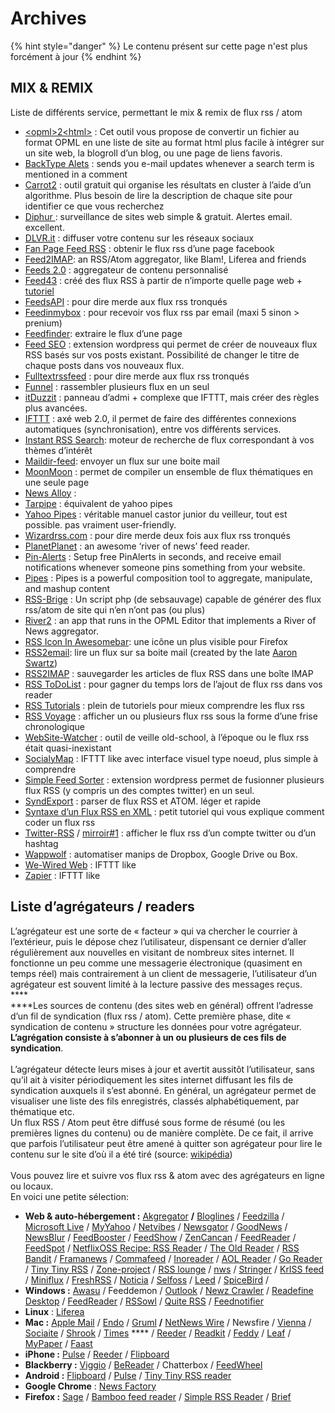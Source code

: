 # Archives

{% hint style="danger" %}
Le contenu présent sur cette page n'est plus forcément à jour
{% endhint %}

## **MIX & REMIX**

Liste de différents service, permettant le mix & remix de flux rss / atom

* [\<opml>2\<html>](http://lolobobo.fr/opml2html/index.php) : Cet outil vous propose de convertir un fichier au format OPML en une liste de site au format html plus facile à intégrer sur un site web, la blogroll d’un blog, ou une page de liens favoris.
* [BackType Alets](http://www.backtype.com/alerts) : sends you e-mail updates whenever a search term is mentioned in a comment
* [Carrot2](http://project.carrot2.org/download.html) : outil gratuit qui organise les résultats en cluster à l’aide d’un algorithme. Plus besoin de lire la description de chaque site pour identifier ce que vous recherchez
* [Diphur ](http://diphur.com/): surveillance de sites web simple & gratuit. Alertes email. excellent.
* [DLVR.it](http://dlvr.it/) : diffuser votre contenu sur les réseaux sociaux
* [Fan Page Feed RSS](http://www.juliusdesign.net/rssfanpage/) : obtenir le flux rss d’une page facebook
* [Feed2IMAP](http://gna.org/projects/feed2imap/): an RSS/Atom aggregator, like Blam!, Liferea and friends
* [Feeds 2.0](http://feeds2.com/) : aggregateur de contenu personnalisé
* [Feed43](http://www.feed43.com/) :  créé des flux RSS à partir de n’importe quelle page web + [tutoriel](http://www.actulligence.com/2013/09/19/feed43-for-free-cree-des-flux-rss-a-partir-de-nimporte-quelle-page-web/)
* [FeedsAPI](http://www.feedsapi.com/) : pour dire merde aux flux rss tronqués
* [Feedinmybox](https://www.feedmyinbox.com/) : pour recevoir vos flux rss par email (maxi 5 sinon > prenium)
* [Feedfinder](http://feedfinder.vuilleumier.tv/): extraire le flux d’une page
* [Feed SEO](https://wordpress.org/extend/plugins/feed-seo/) : extension wordpress qui permet de créer de nouveaux flux RSS basés sur vos posts existant. Possibilité de changer le titre de chaque posts dans vos nouveaux flux.
* [Fulltextrssfeed](http://fulltextrssfeed.com/) : pour dire merde aux flux rss tronqués
* [Funnel](https://github.com/broncowdd/funnel) : rassembler plusieurs flux en un seul
* [itDuzzit](http://cloud.itduzzit.com/) : panneau d’admi + complexe que IFTTT, mais créer des règles plus avancées.
* [IFTTT](http://ifttt.com/) : axé web 2.0, il permet de faire des différentes connexions automatiques (synchronisation), entre vos différents services.
* [Instant RSS Search](http://ctrlq.org/rss): moteur de recherche de flux  correspondant à vos thèmes d’intérêt
* [Maildir-feed](https://github.com/sloonz/maildir-feed): envoyer un flux sur une boite mail
* [MoonMoon](http://moonmoon.org/) : permet de compiler un ensemble de flux thématiques en une seule page
* [News Alloy](http://newsalloy.com/) :
* [Tarpipe](http://tarpipe.com/) : équivalent de yahoo pipes
* [Yahoo Pipes](http://pipes.yahoo.com/pipes/) : véritable manuel castor junior du veilleur, tout est possible. pas vraiment user-friendly.
* [Wizardrss.com](http://www.wizardrss.com/) : pour dire merde deux fois aux flux rss tronqués
* [PlanetPlanet](http://www.planetplanet.org/) : an awesome ‘river of news’ feed reader.
* [Pin-Alerts](http://pinalerts.com/) : Setup free PinAlerts in seconds, and receive email notifications whenever someone pins something from your website.
* [Pipes](http://pipes.yahoo.com/pipes) : Pipes is a powerful composition tool to aggregate, manipulate, and mashup content
* [RSS-Brige](http://rssbridge.org/) : Un script php (de sebsauvage) capable de générer des flux rss/atom de site qui n’en n’ont pas (ou plus)
* [River2](http://river2.newsriver.org/) :  an app that runs in the OPML Editor that implements a River of News aggregator.
* [RSS Icon In Awesomebar](https://addons.mozilla.org/fr/firefox/addon/rss-icon-in-awesombar/): une icône un plus visible pour Firefox
* [RSS2email](https://github.com/wking/rss2email): lire un flux sur sa boite mail (created by the late [Aaron Swartz](http://en.wikipedia.org/wiki/Aaron\_Swartz))
* [RSS2IMAP](http://rss2imap.sourceforge.net/en/index.html) : sauvegarder les articles de flux RSS dans une boîte IMAP
* [RSS ToDoList](https://rsstodolist.eu/) : pour gagner du temps lors de l’ajout de flux rss dans vos reader
* [RSS Tutorials](http://www.w3schools.com/rss/default.asp) : plein de tutoriels pour mieux comprendre les flux rss
* [RSS Voyage](http://rssvoyage.com/) : afficher un ou plusieurs flux rss sous la forme d’une frise chronologique
* [WebSite-Watcher](http://aignes.com/) : outil de veille old-school, à l’époque ou le flux rss était quasi-inexistant
* [SocialyMap](http://beta.sociallymap.com/) : IFTTT like avec interface visuel type noeud, plus simple à comprendre
* [Simple Feed Sorter](http://wordpress.org/extend/plugins/simple-feed-sorter/) : extension wordpress permet de fusionner plusieurs flux RSS (y compris un des comptes twitter) en un seul.
* [SyndExport](http://www.milletmaxime.net/syndexport/) : parser de flux RSS et ATOM. léger et rapide
* [Syntaxe d’un Flux RSS en XML](http://41mag.fr/syntaxe-dun-flux-rss-en-xml.html) : petit tutoriel qui vous explique comment coder un flux rss
* [Twitter-RSS](http://www.twitter-rss.com/) / [mirroir#1](https://wtf.roflcopter.fr/twitter-rss/) : afficher le flux rss d’un compte twitter ou d’un hashtag
* [Wappwolf](http://wappwolf.com/dropboxautomator) : automatiser manips de Dropbox, Google Drive ou Box.
* [We-Wired Web](https://wewiredweb.com/) : IFTTT like
* [Zapier](https://zapier.com/) : IFTTT like

## **Liste d’agrégateurs / readers**

L’agrégateur est une sorte de « facteur » qui va chercher le courrier à l’extérieur, puis le dépose chez l’utilisateur, dispensant ce dernier d’aller régulièrement aux nouvelles en visitant de nombreux sites internet. Il fonctionne un peu comme une messagerie électronique (quasiment en temps réel) mais contrairement à un client de messagerie, l’utilisateur d’un agrégateur est souvent limité à la lecture passive des messages reçus. \
****\
****Les sources de contenu (des sites web en général) offrent l’adresse d’un fil de syndication (flux rss / atom). Cette première phase, dite « syndication de contenu » structure les données pour votre agrégateur. **L’agrégation consiste à s’abonner à un ou plusieurs de ces fils de syndication**. \
\
L’agrégateur détecte leurs mises à jour et avertit aussitôt l’utilisateur, sans qu’il ait à visiter périodiquement les sites internet diffusant les fils de syndication auxquels il s’est abonné. En général, un agrégateur permet de visualiser une liste des fils enregistrés, classés alphabétiquement, par thématique etc. \
Un flux RSS / Atom peut être diffusé sous forme de résumé (ou les premières lignes du contenu) ou de manière complète. De ce fait, il arrive que parfois l’utilisateur peut être amené à quitter son agrégateur pour lire le contenu sur le site d’où il a été tiré (source: [wikipédia](https://fr.wikipedia.org/wiki/Agr%C3%A9gateur)) \
\
Vous pouvez lire et suivre vos flux rss & atom avec des agrégateurs en ligne ou locaux. \
En voici une petite sélection:

* **Web & auto-hébergement :** [Akgregator](http://userbase.kde.org/Akregator) **/** [Bloglines](http://www.bloglines.com/login) / [Feedzilla](http://www.feedzilla.com/) / [Microsoft Live](http://www.officelive.com/en-GB/) / [MyYahoo](http://my.yahoo.com/) / [Netvibes](http://www.netvibes.com/) / [Newsgator](http://www.newsgator.com/products/social-sites-for-sharepoint-2010/social-profile.aspx) / [GoodNews](http://goodnoows.com/) / [NewsBlur](http://www.newsblur.com/) / [FeedBooster](http://feeds.qsensei.com/) /  [FeedShow](http://reader.feedshow.com/) / [ZenCancan](http://zencancan.com/) / [FeedReader](http://www.feedreader.com/) / [FeedSpot](http://feedspot.com/) / [NetflixOSS Recipe: RSS Reader](http://techblog.netflix.com/2013/03/introducing-first-netflixoss-recipe-rss.html) / [The Old Reader](http://theoldreader.com/) / [RSS Bandit](http://rssbandit.org/) / [Framanews](http://framanews.org/) / [Commafeed](http://www.commafeed.com/) / [Inoreader](https://www.inoreader.com/) / [AOL Reader](http://reader.aol.com/) / [Go Reader](http://www.goread.io/) / [Tiny Tiny RSS](http://tt-rss.org/) / [Zone-project](http://www.reador.net/) / [RSS lounge](https://code.google.com/p/rsslounge) / [nws](https://github.com/xaccrocheur/nws) / [Stringer](https://github.com/swanson/stringer) / [KrISS feed](http://tontof.net/kriss/feed/) / [Miniflux](http://miniflux.net/fr/) / [FreshRSS](http://marienfressinaud.github.io/FreshRSS/) / [Noticia](http://developpement.mithril.re/Noticia) / [Selfoss](http://selfoss.aditu.de/) / [Leed](http://projet.idleman.fr/leed) / [SpiceBird](http://www.spicebird.com/) /
* **Windows :**  [Awasu](http://www.awasu.com/) / Feeddemon / [Outlook](http://office.microsoft.com/en-gb/outlook/) / [Newz Crawler](http://www.newzcrawler.com/) / [Readefine Desktop](http://readefine.anirudhsasikumar.net/) / [FeedReader](http://www.feedreader.com/)  / [RSSowl](http://www.rssowl.org/) / [Quite RSS](https://code.google.com/p/quite-rss/) / [Feednotifier](http://www.feednotifier.com/)
* **Linux** : [Liferea](http://lzone.de/liferea/)
* **Mac :** [Apple Mail](http://docs.info.apple.com/article.html?path=Mail/3.0/en/15170.html) / [Endo](http://infinite-sushi.com/software/endo/download) / [Gruml](http://www.grumlapp.com/) **/** [NetNews Wire](http://netnewswireapp.com/) / Newsfire / [Vienna](http://www.vienna-rss.org/) / [Sociaite](http://www.realmacsoftware.com/socialite) / [Shrook](http://www.utsire.com/shrook) / [Times](http://www.acrylicapps.com/times) **** / [Reeder](http://reederapp.com/) / [Readkit](http://readkitapp.com/) / [Feddy](http://krillapps.com/feedy/) / [Leaf](http://www.rockysandstudio.com/apps/leaf) / [MyPaper](https://itunes.apple.com/fr/app/my-paper-feed-reader/id737568901?mt=8) / [Faast](https://itunes.apple.com/fr/app/faast/id673591736)
* **iPhone :** [Pulse](http://itunes.apple.com/us/app/pulse-news-mini/id377594176?mt=8) /  [Reeder](http://reederapp.com/) / [Flipboard](http://flipboard.com/)
* **Blackberry :** [Viggio](http://appworld.blackberry.com/webstore/content/558/?lang=en) / [BeReader](http://appworld.blackberry.com/webstore/content/12346/?lang=en) / Chatterbox / [FeedWheel](http://appworld.blackberry.com/webstore/content/38901/?lang=en)
* **Android :** [Flipboard](http://flipboard.com/) / [Pulse](http://itunes.apple.com/us/app/pulse-news-mini/id377594176?mt=8) / [Tiny Tiny RSS reader](https://play.google.com/store/apps/details?id=org.ttrssreader)
* **Google Chrome** : [News Factory](https://chrome.google.com/webstore/detail/news-factory/djaoeafihpfaakkpdobmhedohgnmhpbp?hl=fr)
* **Firefox :** [Sage](https://addons.mozilla.org/fr/firefox/addon/sage/) / [Bamboo feed reader](https://addons.mozilla.org/fr/firefox/addon/bamboo-feed-reader/) / [Simple RSS Reader](https://addons.mozilla.org/fr/firefox/addon/simple-rss-reader-srr/) / [Brief](http://brief.mozdev.org/)
